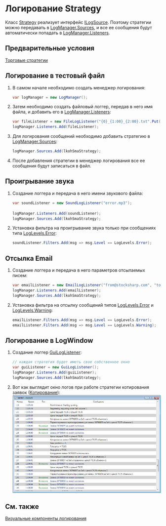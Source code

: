 # Логирование Strategy

Класс [Strategy](xref:StockSharp.Algo.Strategies.Strategy) реализует интерфейс [ILogSource](xref:StockSharp.Logging.ILogSource). Поэтому стратегии можно передавать в [LogManager.Sources](xref:StockSharp.Logging.LogManager.Sources), и все ее сообщения будут автоматически попадать в [LogManager.Listeners](xref:StockSharp.Logging.LogManager.Listeners). 

## Предварительные условия

[Торговые стратегии](Strategy.md)

## Логирование в тестовый файл

1. В самом начале необходимо создать менеджер логирования: 

   ```cs
   var logManager = new LogManager();
   ```
2. Затем необходимо создать файловый логгер, передав в него имя файла, и добавить его в [LogManager.Listeners](xref:StockSharp.Logging.LogManager.Listeners): 

   ```cs
   var fileListener = new FileLogListener("{0}_{1:00}_{2:00}.txt".Put(DateTime.Now.Year, DateTime.Now.Month, DateTime.Now.Day));
   logManager.Listeners.Add(fileListener);
   ```
3. Для логирования сообщений необходимо добавить стратегию в [LogManager.Sources](xref:StockSharp.Logging.LogManager.Sources): 

   ```cs
   logManager.Sources.Add(lkohSmaStrategy);
   ```
4. После добавления стратегии в менеджер логирования все ее сообщения будут записаться в файл. 

## Проигрывание звука

1. Создание логгера и передача в него имени звукового файла: 

   ```cs
   var soundListener = new SoundLogListener("error.mp3");
   						
   logManager.Listeners.Add(soundListener);
   logManager.Sources.Add(lkohSmaStrategy);
   ```
2. Установка фильтра на проигрывание звука только при сообщениях типа [LogLevels.Error](xref:StockSharp.Logging.LogLevels.Error): 

   ```cs
   soundListener.Filters.Add(msg => msg.Level == LogLevels.Error);
   ```

## Отсылка Email

1. Создание логгера и передача в него параметров отсылаемых писем: 

   ```cs
   var emailListener = new EmailLogListener("from@stocksharp.com", "to@stocksharp.com");
   logManager.Listeners.Add(emailListener);
   logManager.Sources.Add(lkohSmaStrategy);
   ```
2. Установка фильтра на отсылку сообщений типов [LogLevels.Error](xref:StockSharp.Logging.LogLevels.Error) и [LogLevels.Warning](xref:StockSharp.Logging.LogLevels.Warning): 

   ```cs
   emailListener.Filters.Add(msg => msg.Level == LogLevels.Error);
   emailListener.Filters.Add(msg => msg.Level == LogLevels.Warning);
   ```

## Логирование в LogWindow

1. Создание логгер [GuiLogListener](xref:StockSharp.Xaml.GuiLogListener): 

   ```cs
   // каждая стратегия будет иметь свое собственное окно
   var guiListener = new GuiLogListener();
   logManager.Listeners.Add(guiListener);
   logManager.Sources.Add(lkohSmaStrategy);
   ```
2. Вот как выглядит окно логов при работе стратегии котирования заявок ([Котирование](StrategyQuoting.md)): ![strategylogging](../images/strategy_logging.png)

## См. также

[Визуальные компоненты логирования](GuiLogging.md)
